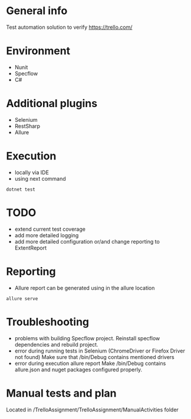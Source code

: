 # General info
Test automation solution to verify https://trello.com/

# Environment
* Nunit
* Specflow
* C#

# Additional plugins 
* Selenium
* RestSharp
* Allure

# Execution
* locally via IDE
* using next command
```
dotnet test
```

# TODO
* extend current test coverage
* add more detailed logging
* add more detailed configuration or/and change reporting to ExtentReport

# Reporting
* Allure report can be generated using in the allure location
```
allure serve
```

# Troubleshooting
- problems with building Specflow project.
Reinstall specflow dependencies and rebuild project.
- error during running tests in Selenium (ChromeDriver or Firefox Driver not found)
Make sure that /bin/Debug contains mentioned drivers
- error during execution allure report
Make /bin/Debug contains allure.json and nuget packages configured properly.

# Manual tests and plan
Located in /TrelloAssignment/TrelloAssignment/ManualActivities folder
